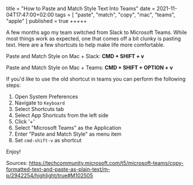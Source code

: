 title = "How to Paste and Match Style Text Into Teams"
date = 2021-11-04T17:47:00+02:00
tags = [
    "paste",
    "match",
    "copy",
    "mac",
    "teams",
    "apple"
]
published = true
+++++

A few months ago my team switched from Slack to Microsoft Teams. While most things work as expected, one that comes off a bit clunky is pasting text. Here are a few shortcuts to help make life more comfortable.

Paste and Match Style on Mac + Slack: **CMD + SHIFT + v**

Paste and Match Style on Mac + Teams: **CMD + SHIFT + OPTION + v**

If you'd like to use the old shortcut in teams you can perform the following steps:

1. Open System Preferences
2. Navigate to `Keyboard`
3. Select Shortcuts tab
4. Select App Shortcuts from the left side
5. Click '+'
6. Select "Microsoft Teams" as the Application
7. Enter "Paste and Match Style" as menu item
8. Set `cmd-shift-v` as shortcut

Enjoy!

Sources: 
https://techcommunity.microsoft.com/t5/microsoft-teams/copy-formatted-text-and-paste-as-plain-text/m-p/2942254/highlight/true#M102505
